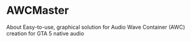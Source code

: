 # AWCMaster
About Easy-to-use, graphical solution for Audio Wave Container (AWC) creation for GTA 5 native audio
